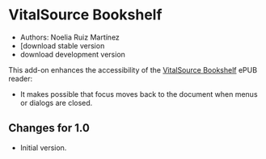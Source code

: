# VitalSource Bookshelf #
* Authors: Noelia Ruiz Martínez
* [download stable version
* download development version

This add-on enhances the accessibility of the [VitalSource Bookshelf][1] ePUB reader:

* It makes possible that focus moves back to the document when menus or dialogs are closed.

## Changes for 1.0
* Initial version.

[1]: https://support.vitalsource.com/hc/en-us/articles/201344733-Bookshelf-Download-Page
